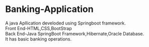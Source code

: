 # Banking-Application

A java Apllication develoded using  Springboot framework.
<br>
Front End-HTML,CSS,BootStrap<br>
Back End-Java SpringBoot Framework,Hibernate,Oracle Database.<br>
It has basic banking operations.
